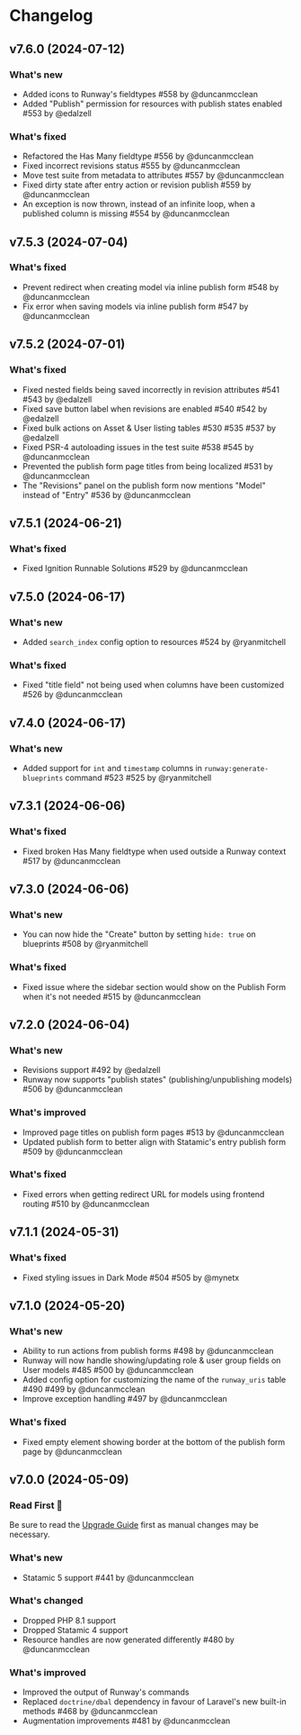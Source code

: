 # Changelog

## v7.6.0 (2024-07-12)

### What's new
* Added icons to Runway's fieldtypes #558 by @duncanmcclean
* Added "Publish" permission for resources with publish states enabled #553 by @edalzell

### What's fixed
* Refactored the Has Many fieldtype #556 by @duncanmcclean
* Fixed incorrect revisions status #555 by @duncanmcclean
* Move test suite from metadata to attributes #557 by @duncanmcclean
* Fixed dirty state after entry action or revision publish #559 by @duncanmcclean
* An exception is now thrown, instead of an infinite loop, when a published column is missing #554 by @duncanmcclean



## v7.5.3 (2024-07-04)

### What's fixed
* Prevent redirect when creating model via inline publish form #548 by @duncanmcclean
* Fix error when saving models via inline publish form #547 by @duncanmcclean



## v7.5.2 (2024-07-01)

### What's fixed
* Fixed nested fields being saved incorrectly in revision attributes #541 #543 by @edalzell
* Fixed save button label when revisions are enabled #540 #542 by @edalzell
* Fixed bulk actions on Asset & User listing tables #530 #535 #537 by @edalzell
* Fixed PSR-4 autoloading issues in the test suite #538 #545 by @duncanmcclean
* Prevented the publish form page titles from being localized #531 by @duncanmcclean
* The "Revisions" panel on the publish form now mentions "Model" instead of "Entry" #536 by @duncanmcclean



## v7.5.1 (2024-06-21)

### What's fixed
* Fixed Ignition Runnable Solutions #529 by @duncanmcclean



## v7.5.0 (2024-06-17)

### What's new
* Added `search_index` config option to resources #524 by @ryanmitchell

### What's fixed
* Fixed "title field" not being used when columns have been customized #526 by @duncanmcclean



## v7.4.0 (2024-06-17)

### What's new
* Added support for `int` and `timestamp` columns in `runway:generate-blueprints` command #523 #525 by @ryanmitchell



## v7.3.1 (2024-06-06)

### What's fixed
* Fixed broken Has Many fieldtype when used outside a Runway context #517 by @duncanmcclean



## v7.3.0 (2024-06-06)

### What's new
* You can now hide the "Create" button by setting `hide: true` on blueprints #508 by @ryanmitchell

### What's fixed
* Fixed issue where the sidebar section would show on the Publish Form when it's not needed #515 by @duncanmcclean



## v7.2.0 (2024-06-04)

### What's new
* Revisions support #492 by @edalzell
* Runway now supports "publish states" (publishing/unpublishing models) #506 by @duncanmcclean

### What's improved
* Improved page titles on publish form pages #513 by @duncanmcclean
* Updated publish form to better align with Statamic's entry publish form #509 by @duncanmcclean

### What's fixed
* Fixed errors when getting redirect URL for models using frontend routing #510 by @duncanmcclean



## v7.1.1 (2024-05-31)

### What's fixed
* Fixed styling issues in Dark Mode #504 #505 by @mynetx



## v7.1.0 (2024-05-20)

### What's new
* Ability to run actions from publish forms #498 by @duncanmcclean
* Runway will now handle showing/updating role & user group fields on User models #485 #500 by @duncanmcclean
* Added config option for customizing the name of the `runway_uris` table #490 #499 by @duncanmcclean
* Improve exception handling #497 by @duncanmcclean

### What's fixed
* Fixed empty element showing border at the bottom of the publish form page by @duncanmcclean



## v7.0.0 (2024-05-09)

### Read First 👀
Be sure to read the [Upgrade Guide](https://runway.duncanmcclean.com/upgrade-guides/v6-to-v7) first as manual changes may be necessary.

### What's new

* Statamic 5 support #441 by @duncanmcclean

### What's changed

* Dropped PHP 8.1 support
* Dropped Statamic 4 support
* Resource handles are now generated differently #480 by @duncanmcclean

### What's improved

* Improved the output of Runway's commands
* Replaced `doctrine/dbal` dependency in favour of Laravel's new built-in methods #468 by @duncanmcclean
* Augmentation improvements #481 by @duncanmcclean
